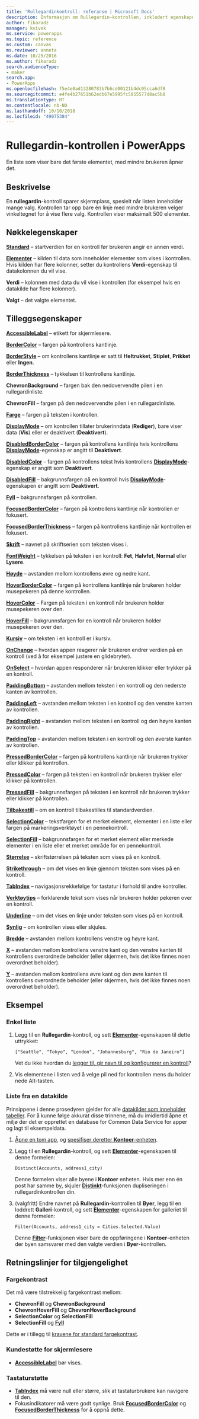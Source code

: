 ```yaml
---
title: 'Rullegardinkontroll: referanse | Microsoft Docs'
description: Informasjon om Rullegardin-kontrollen, inkludert egenskaper og eksempler
author: fikaradz
manager: kvivek
ms.service: powerapps
ms.topic: reference
ms.custom: canvas
ms.reviewer: anneta
ms.date: 10/25/2016
ms.author: fikaradz
search.audienceType:
- maker
search.app:
- PowerApps
ms.openlocfilehash: f5e4e0ad13280783b7b6cd00121b4dc05cca6df8
ms.sourcegitcommit: e4fe4b27651b62edb67e5995fc5955577d8ac5b8
ms.translationtype: HT
ms.contentlocale: nb-NO
ms.lasthandoff: 10/10/2018
ms.locfileid: "49075384"
---
```

# <a name="drop-down-control-in-powerapps"></a>Rullegardin-kontrollen i PowerApps
En liste som viser bare det første elementet, med mindre brukeren åpner det.

## <a name="description"></a>Beskrivelse
En **rullegardin**-kontroll sparer skjermplass, spesielt når listen inneholder mange valg. Kontrollen tar opp bare én linje med mindre brukeren velger vinkeltegnet for å vise flere valg.  Kontrollen viser maksimalt 500 elementer.

## <a name="key-properties"></a>Nøkkelegenskaper
**[Standard](properties-core.md)** – startverdien for en kontroll før brukeren angir en annen verdi.

**[Elementer](properties-core.md)**  – kilden til data som inneholder elementer som vises i kontrollen. Hvis kilden har flere kolonner, setter du kontrollens **Verdi**-egenskap til datakolonnen du vil vise.
  
**Verdi** – kolonnen med data du vil vise i kontrollen (for eksempel hvis en datakilde har flere kolonner).

**Valgt** – det valgte elementet.

## <a name="additional-properties"></a>Tilleggsegenskaper
**[AccessibleLabel](properties-accessibility.md)** – etikett for skjermlesere.

**[BorderColor](properties-color-border.md)** – fargen på kontrollens kantlinje.

**[BorderStyle](properties-color-border.md)** – om kontrollens kantlinje er satt til **Heltrukket**, **Stiplet**, **Prikket** eller **Ingen**.

**[BorderThickness](properties-color-border.md)** – tykkelsen til kontrollens kantlinje.

**ChevronBackground** – fargen bak den nedovervendte pilen i en rullegardinliste.

**ChevronFill** – fargen på den nedovervendte pilen i en rullegardinliste.

**[Farge](properties-color-border.md)** – fargen på teksten i kontrollen.

**[DisplayMode](properties-core.md)** – om kontrollen tillater brukerinndata (**Rediger**), bare viser data (**Vis**) eller er deaktivert (**Deaktivert**).

**[DisabledBorderColor](properties-color-border.md)** – fargen på kontrollens kantlinje hvis kontrollens **[DisplayMode](properties-core.md)**-egenskap er angitt til **Deaktivert**.

**[DisabledColor](properties-color-border.md)** – fargen på kontrollens tekst hvis kontrollens **[DisplayMode](properties-core.md)**-egenskap er angitt som **Deaktivert**.

**[DisabledFill](properties-color-border.md)** – bakgrunnsfargen på en kontroll hvis **[DisplayMode](properties-core.md)**-egenskapen er angitt som **Deaktivert**.

**[Fyll](properties-color-border.md)** – bakgrunnsfargen på kontrollen.

**[FocusedBorderColor](properties-color-border.md)** – fargen på kontrollens kantlinje når kontrollen er fokusert.

**[FocusedBorderThickness](properties-color-border.md)** – fargen på kontrollens kantlinje når kontrollen er fokusert.

**[Skrift](properties-text.md)** – navnet på skriftserien som teksten vises i.

**[FontWeight](properties-text.md)** – tykkelsen på teksten i en kontroll: **Fet**, **Halvfet**, **Normal** eller **Lysere**.

**[Høyde](properties-size-location.md)** – avstanden mellom kontrollens øvre og nedre kant.

**[HoverBorderColor](properties-color-border.md)** – fargen på kontrollens kantlinje når brukeren holder musepekeren på denne kontrollen.

**[HoverColor](properties-color-border.md)** – Fargen på teksten i en kontroll når brukeren holder musepekeren over den.

**[HoverFill](properties-color-border.md)** – bakgrunnsfargen for en kontroll når brukeren holder musepekeren over den.

**[Kursiv](properties-text.md)** – om teksten i en kontroll er i kursiv.

**[OnChange](properties-core.md)** – hvordan appen reagerer når brukeren endrer verdien på en kontroll (ved å for eksempel justere en glidebryter).

**[OnSelect](properties-core.md)** – hvordan appen responderer når brukeren klikker eller trykker på en kontroll.

**[PaddingBottom](properties-size-location.md)** – avstanden mellom teksten i en kontroll og den nederste kanten av kontrollen.

**[PaddingLeft](properties-size-location.md)** – avstanden mellom teksten i en kontroll og den venstre kanten av kontrollen.

**[PaddingRight](properties-size-location.md)** – avstanden mellom teksten i en kontroll og den høyre kanten av kontrollen.

**[PaddingTop](properties-size-location.md)** – avstanden mellom teksten i en kontroll og den øverste kanten av kontrollen.

**[PressedBorderColor](properties-color-border.md)**  – fargen på kontrollens kantlinje når brukeren trykker eller klikker på kontrollen.

**[PressedColor](properties-color-border.md)** – fargen på teksten i en kontroll når brukeren trykker eller klikker på kontrollen.

**[PressedFill](properties-color-border.md)** – bakgrunnsfargen på teksten i en kontroll når brukeren trykker eller klikker på kontrollen.

**[Tilbakestill](properties-core.md)** – om en kontroll tilbakestilles til standardverdien.

**[SelectionColor](properties-color-border.md)** – tekstfargen for et merket element, elementer i en liste eller fargen på markeringsverktøyet i en pennekontroll.

**[SelectionFill](properties-color-border.md)** – bakgrunnsfargen for et merket element eller merkede elementer i en liste eller et merket område for en pennekontroll.

**[Størrelse](properties-text.md)** – skriftstørrelsen på teksten som vises på en kontroll.

**[Strikethrough](properties-text.md)** – om det vises en linje gjennom teksten som vises på en kontroll.

**[TabIndex](properties-accessibility.md)** – navigasjonsrekkefølge for tastatur i forhold til andre kontroller.

**[Verktøytips](properties-core.md)** – forklarende tekst som vises når brukeren holder pekeren over en kontroll.

**[Underline](properties-text.md)** – om det vises en linje under teksten som vises på en kontroll.

**[Synlig](properties-core.md)** – om kontrollen vises eller skjules.

**[Bredde](properties-size-location.md)** – avstanden mellom kontrollens venstre og høyre kant.

**[X](properties-size-location.md)** – avstanden mellom kontrollens venstre kant og den venstre kanten til kontrollens overordnede beholder (eller skjermen, hvis det ikke finnes noen overordnet beholder).

**[Y](properties-size-location.md)** – avstanden mellom kontrollens øvre kant og den øvre kanten til kontrollens overordnede beholder (eller skjermen, hvis det ikke finnes noen overordnet beholder).

## <a name="example"></a>Eksempel

### <a name="simple-list"></a>Enkel liste

1. Legg til en **Rullegardin**-kontroll, og sett **[Elementer](properties-core.md)**-egenskapen til dette uttrykket:

    ```["Seattle", "Tokyo", "London", "Johannesburg", "Rio de Janeiro"]```

    Vet du ikke hvordan du [legger til, gir navn til og konfigurerer en kontroll](../add-configure-controls.md)?

1. Vis elementene i listen ved å velge pil ned for kontrollen mens du holder nede Alt-tasten.

### <a name="list-from-a-data-source"></a>Liste fra en datakilde
Prinsippene i denne prosedyren gjelder for alle [datakilder som inneholder tabeller](../connections-list.md#tables). For å kunne følge akkurat disse trinnene, må du imidlertid åpne et miljø der det er opprettet en database for Common Data Service for apper og lagt til eksempeldata.

1. [Åpne en tom app](../data-platform-create-app-scratch.md#open-a-blank-app), og [spesifiser deretter **Kontoer**-enheten](../data-platform-create-app-scratch.md#specify-an-entity).

1. Legg til en **Rullegardin**-kontroll, og sett **[Elementer](properties-core.md)**-egenskapen til denne formelen:

    ```Distinct(Accounts, address1_city)```

    Denne formelen viser alle byene i **Kontoer** enheten. Hvis mer enn én post har samme by, skjuler **[Distinkt](../functions/function-distinct.md)**-funksjonen dupliseringen i rullegardinkontrollen din.

1. (valgfritt) Endre navnet på **Rullegardin**-kontrollen til **Byer**, legg til en loddrett **Galleri**-kontroll, og sett **[Elementer](properties-core.md)**-egenskapen for galleriet til denne formelen:

    ```Filter(Accounts, address1_city = Cities.Selected.Value)```

    Denne **[Filter](../functions/function-filter-lookup.md)**-funksjonen viser bare de oppføringene i **Kontoer**-enheten der byen samsvarer med den valgte verdien i **Byer**-kontrollen.

## <a name="accessibility-guidelines"></a>Retningslinjer for tilgjengelighet
### <a name="color-contrast"></a>Fargekontrast
Det må være tilstrekkelig fargekontrast mellom:
* **ChevronFill** og **ChevronBackground**
* **ChevronHoverFill** og **ChevronHoverBackground**
* **SelectionColor** og **SelectionFill**
* **SelectionFill** og **[Fyll](properties-color-border.md)**

Dette er i tillegg til [kravene for standard fargekontrast](../accessible-apps-color.md).

### <a name="screen-reader-support"></a>Kundestøtte for skjermlesere
* **[AccessibleLabel](properties-accessibility.md)** bør vises.

### <a name="keyboard-support"></a>Tastaturstøtte
* **[TabIndex](properties-accessibility.md)** må være null eller større, slik at tastaturbrukere kan navigere til den.
* Fokusindikatorer må være godt synlige. Bruk **[FocusedBorderColor](properties-color-border.md)** og **[FocusedBorderThickness](properties-color-border.md)** for å oppnå dette.
